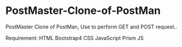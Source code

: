 # PostMaster-Clone-of-PostMan

PostMaster Clone of PostMan, Use to perform GET and POST request..

Requirement:
HTML
Bootstrap4
CSS
JavaScript
Prism JS
